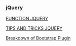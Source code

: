### jQuery

[FUNCTION JQUERY](http://github.com/daodc/Front-End-Develop-Technical/wiki/function-jquery)

[TIPS AND TRICKS JQUERY](http://github.com/daodc/Front-End-Develop-Technical/wiki/tips-tricks-jquery)

[Breakdown of Bootstrap Plugin](http://github.com/daodc/Front-End-Develop-Technical/wiki/Breakdown-of-Bootstrap-Plugin)
